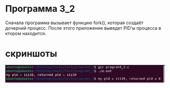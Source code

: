# Программа 3_2 
Сначала программа вызывает функцию fork(), которая создаёт дочерний процесс. После этого приложение выведет PID'ы процесса в ктором находится.
# скриншоты
![01](/IMAGE/programm3_2.png)
